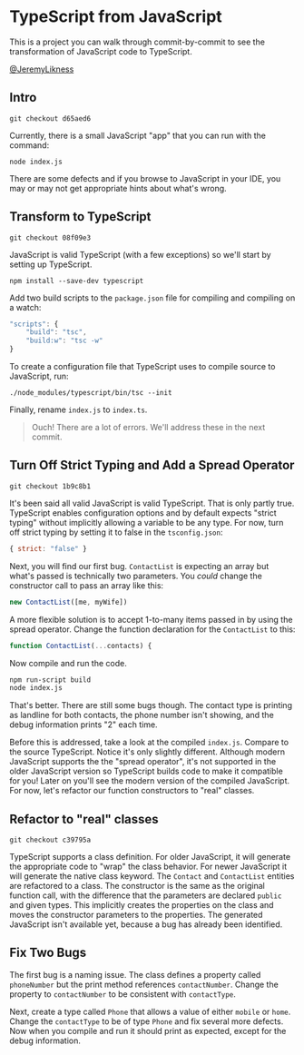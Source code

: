 # TypeScript from JavaScript

This is a project you can walk through commit-by-commit to see the transformation of JavaScript code to TypeScript.

[@JeremyLikness](https://twitter.com/JeremyLikness)

## Intro

`git checkout d65aed6`

Currently, there is a small JavaScript "app" that you can run with the command:

`node index.js`

There are some defects and if you browse to JavaScript in your IDE, you may or may not get appropriate hints about what's wrong.

## Transform to TypeScript

`git checkout 08f09e3`

JavaScript is valid TypeScript (with a few exceptions) so we'll start by setting up TypeScript.

`npm install --save-dev typescript`

Add two build scripts to the `package.json` file for compiling and compiling on a watch:

```javascript
"scripts": {
    "build": "tsc",
    "build:w": "tsc -w"
}
```

To create a configuration file that TypeScript uses to compile source to JavaScript, run:

`./node_modules/typescript/bin/tsc --init`

Finally, rename `index.js` to `index.ts`.

> Ouch! There are a lot of errors. We'll address these in the next commit.

## Turn Off Strict Typing and Add a Spread Operator

`git checkout 1b9c8b1`

It's been said all valid JavaScript is valid TypeScript. That is only partly true. TypeScript enables configuration options and by default expects "strict typing" without implicitly allowing a variable to be any type. For now, turn off strict typing by setting it to false in the `tsconfig.json`:

```javascript
{ strict: "false" }
```

Next, you will find our first bug. `ContactList` is expecting an array but what's passed is technically two parameters. You *could* change the constructor call to pass an array like this:

```javascript
new ContactList([me, myWife])
```

A more flexible solution is to accept 1-to-many items passed in by using the spread operator. Change the function declaration for the `ContactList` to this:

```javascript
function ContactList(...contacts) {
```

Now compile and run the code.

```bash
npm run-script build
node index.js
```

That's better. There are still some bugs though. The contact type is printing as landline for both contacts, the phone number isn't showing, and the debug information prints "2" each time.

Before this is addressed, take a look at the compiled `index.js`. Compare to the source TypeScript. Notice it's only slightly different. Although modern JavaScript supports the the "spread operator", it's not supported in the older JavaScript version so TypeScript builds code to make it compatible for you! Later on you'll see the modern version of the compiled JavaScript. For now, let's refactor our function constructors to "real" classes.

## Refactor to "real" classes

`git checkout c39795a`

TypeScript supports a class definition. For older JavaScript, it will generate the appropriate code to "wrap" the class behavior. For newer JavaScript it will generate the native class keyword. The `Contact` and `ContactList` entities are refactored to a class. The constructor is the same as the original function call, with the difference that the parameters are declared `public` and given types. This implicitly creates the properties on the class and moves the constructor parameters to the properties. The generated JavaScript isn't available yet, because a bug has already been identified.

## Fix Two Bugs

The first bug is a naming issue. The class defines a property called `phoneNumber` but the print method references `contactNumber`. Change the property to `contactNumber` to be consistent with `contactType`.

Next, create a type called `Phone` that allows a value of either `mobile` or `home`. Change the `contactType` to be of type `Phone` and fix several more defects. Now when you compile and run it should print as expected, except for the debug information.